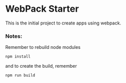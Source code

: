 # WebPack Starter

This is the initial project to create apps using webpack.

### Notes:
Remember to rebuild node modules 
```
npm install
```

and to create the build, remember
```
npm run build
``` 
